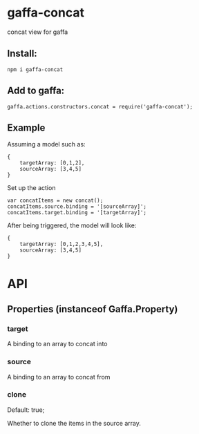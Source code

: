 gaffa-concat
============

concat view for gaffa

## Install:

    npm i gaffa-concat

## Add to gaffa:

    gaffa.actions.constructors.concat = require('gaffa-concat');

## Example

Assuming a model such as:

    {
        targetArray: [0,1,2],
        sourceArray: [3,4,5]
    }

Set up the action

    var concatItems = new concat();
    concatItems.source.binding = '[sourceArray]';
    concatItems.target.binding = '[targetArray]';

After being triggered, the model will look like:

    {
        targetArray: [0,1,2,3,4,5],
        sourceArray: [3,4,5]
    }

# API

## Properties (instanceof Gaffa.Property)

### target

A binding to an array to concat into

### source

A binding to an array to concat from

### clone

Default: true;

Whether to clone the items in the source array.
